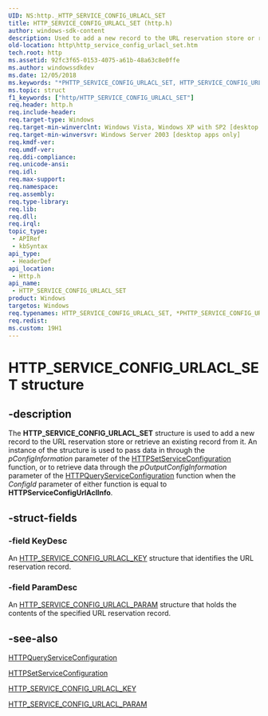 ```yaml
---
UID: NS:http._HTTP_SERVICE_CONFIG_URLACL_SET
title: HTTP_SERVICE_CONFIG_URLACL_SET (http.h)
author: windows-sdk-content
description: Used to add a new record to the URL reservation store or retrieve an existing record from it.
old-location: http\http_service_config_urlacl_set.htm
tech.root: http
ms.assetid: 92fc3f65-0153-4075-a61b-48a63c8e0ffe
ms.author: windowssdkdev
ms.date: 12/05/2018
ms.keywords: "*PHTTP_SERVICE_CONFIG_URLACL_SET, HTTP_SERVICE_CONFIG_URLACL_SET, HTTP_SERVICE_CONFIG_URLACL_SET structure [HTTP], PHTTP_SERVICE_CONFIG_URLACL_SET, PHTTP_SERVICE_CONFIG_URLACL_SET structure pointer [HTTP], _http_http_service_config_urlacl_set, http.http_service_config_urlacl_set, http/HTTP_SERVICE_CONFIG_URLACL_SET, http/PHTTP_SERVICE_CONFIG_URLACL_SET"
ms.topic: struct
f1_keywords: ["http/HTTP_SERVICE_CONFIG_URLACL_SET"]
req.header: http.h
req.include-header: 
req.target-type: Windows
req.target-min-winverclnt: Windows Vista, Windows XP with SP2 [desktop apps only]
req.target-min-winversvr: Windows Server 2003 [desktop apps only]
req.kmdf-ver: 
req.umdf-ver: 
req.ddi-compliance: 
req.unicode-ansi: 
req.idl: 
req.max-support: 
req.namespace: 
req.assembly: 
req.type-library: 
req.lib: 
req.dll: 
req.irql: 
topic_type:
 - APIRef
 - kbSyntax
api_type:
 - HeaderDef
api_location:
 - Http.h
api_name:
 - HTTP_SERVICE_CONFIG_URLACL_SET
product: Windows
targetos: Windows
req.typenames: HTTP_SERVICE_CONFIG_URLACL_SET, *PHTTP_SERVICE_CONFIG_URLACL_SET
req.redist: 
ms.custom: 19H1
---
```


# HTTP_SERVICE_CONFIG_URLACL_SET structure


## -description


The 
<b>HTTP_SERVICE_CONFIG_URLACL_SET</b> structure is used to add a new record to the URL reservation store or retrieve an existing record from it. An instance of the structure is used to pass data in through the <i>pConfigInformation</i> parameter of the 
<a href="https://docs.microsoft.com/windows/desktop/api/http/nf-http-httpsetserviceconfiguration">HTTPSetServiceConfiguration</a> function, or to retrieve data through the <i>pOutputConfigInformation</i> parameter of the 
<a href="https://docs.microsoft.com/windows/desktop/api/http/nf-http-httpqueryserviceconfiguration">HTTPQueryServiceConfiguration</a> function when the <i>ConfigId</i> parameter of either function is equal to <b>HTTPServiceConfigUrlAclInfo</b>.


## -struct-fields




### -field KeyDesc

An 
<a href="https://docs.microsoft.com/windows/desktop/api/http/ns-http-_http_service_config_urlacl_key">HTTP_SERVICE_CONFIG_URLACL_KEY</a> structure that identifies the URL reservation record.


### -field ParamDesc

An 
<a href="https://docs.microsoft.com/windows/desktop/api/http/ns-http-_http_service_config_urlacl_param">HTTP_SERVICE_CONFIG_URLACL_PARAM</a> structure that holds the contents of the specified URL reservation record.


## -see-also




<a href="https://docs.microsoft.com/windows/desktop/api/http/nf-http-httpqueryserviceconfiguration">HTTPQueryServiceConfiguration</a>



<a href="https://docs.microsoft.com/windows/desktop/api/http/nf-http-httpsetserviceconfiguration">HTTPSetServiceConfiguration</a>



<a href="https://docs.microsoft.com/windows/desktop/api/http/ns-http-_http_service_config_urlacl_key">HTTP_SERVICE_CONFIG_URLACL_KEY</a>



<a href="https://docs.microsoft.com/windows/desktop/api/http/ns-http-_http_service_config_urlacl_param">HTTP_SERVICE_CONFIG_URLACL_PARAM</a>
 

 

